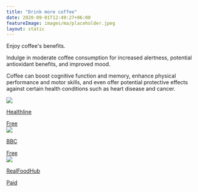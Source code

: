 ```yaml
---
title: "Drink more coffee"
date: 2020-09-01T12:49:27+06:00
featureImage: images/ma/placeholder.jpeg
layout: static
---
```


Enjoy coffee's benefits.

Indulge in moderate coffee consumption for increased alertness, potential antioxidant benefits, and improved mood.

Coffee can boost cognitive function and memory, enhance physical performance and motor skills, and even offer potential protective effects against certain health conditions such as heart disease and cancer.

<a class="ma-link" href="https://www.healthline.com/nutrition/top-evidence-based-health-benefits-of-coffee"><div class="ma-card ma-card-Health"><div class="ma-icon"><img src ="/images/Icon-check - health - opacity.svg"/></div><div class="ma-name"><p>Healthline</p></div><div class="ma-paid-text"><span>Free </span></div></div></a><a class="ma-link" href="https://www.bbc.co.uk/programmes/m0017kc7"><div class="ma-card ma-card-Health"><div class="ma-icon"><img src ="/images/Icon-check - health - opacity.svg"/></div><div class="ma-name"><p>BBC</p></div><div class="ma-paid-text"><span>Free</span></div></div></a><a class="ma-link" href="https://www.awin1.com/cread.php?awinmid=20241&awinaffid=1198638&ued=https%3A%2F%2Fwww.realfoodhub.co.uk%2Fsupplier-listing%2Frise-coffee-box"><div class="ma-card ma-card-Health"><div class="ma-icon"><img src ="/images/Icon-pound - health - opacity.svg"/></div><div class="ma-name"><p>RealFoodHub</p></div><div class="ma-paid-text"><span>Paid</span></div></div></a>  

<br/><br/>






